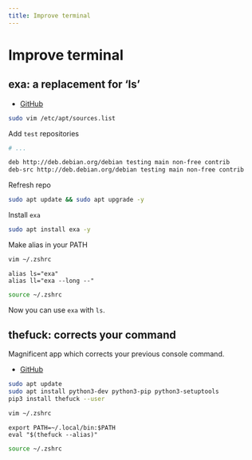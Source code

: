 ```yaml
---
title: Improve terminal
---
```


# Improve terminal

## exa: a replacement for ‘ls’

- [GitHub](https://github.com/ogham/exa)

```bash
sudo vim /etc/apt/sources.list
```

Add `test` repositories

```bash [/etc/apt/sources.list]
# ...

deb http://deb.debian.org/debian testing main non-free contrib
deb-src http://deb.debian.org/debian testing main non-free contrib
```

Refresh repo

```bash
sudo apt update && sudo apt upgrade -y
```

Install `exa`

```bash
sudo apt install exa -y
```

Make alias in your PATH

```bash
vim ~/.zshrc
```

```bash[~/.zshrc]
alias ls="exa"
alias ll="exa --long --"
```

```bash
source ~/.zshrc
```

Now you can use `exa` with `ls`.

## thefuck: corrects your command

Magnificent app which corrects your previous console command.

- [GitHub](https://github.com/nvbn/thefuck#installation)

```bash
sudo apt update
sudo apt install python3-dev python3-pip python3-setuptools
pip3 install thefuck --user
```

```bash
vim ~/.zshrc
```

```bash[~/.zshrc]
export PATH=~/.local/bin:$PATH
eval "$(thefuck --alias)"
```

```bash
source ~/.zshrc
```